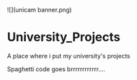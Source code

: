 ![](unicam banner.png)


# University_Projects
A place where i put my university's projects

Spaghetti code goes brrrrrrrrrrrr.... 
